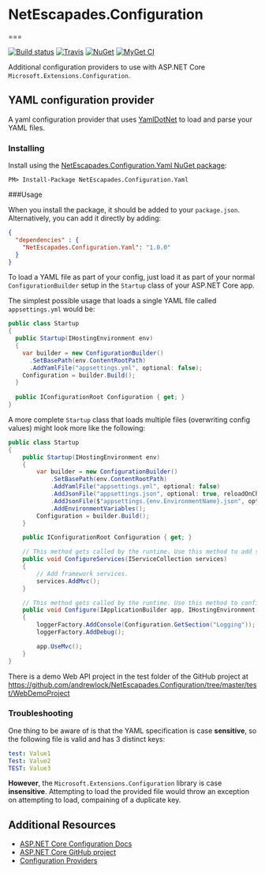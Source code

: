 # NetEscapades.Configuration
===

[![Build status](https://ci.appveyor.com/api/projects/status/9klf04bxncm2pgm4?svg=true)](https://ci.appveyor.com/project/andrewlock/netescapades-configuration)
[![Travis](https://img.shields.io/travis/andrewlock/NetEscapades.Configuration.svg?maxAge=3600&label=travis)](https://travis-ci.org/andrewlock/NetEscapades.Configuration)
[![NuGet](https://img.shields.io/nuget/v/NetEscapades.Configuration.Yaml.svg)](https://www.nuget.org/packages/NetEscapades.Configuration.Yaml/)
[![MyGet CI](https://img.shields.io/myget/andrewlock-ci/v/NetEscapades.Configuration.Yaml.svg)](http://myget.org/gallery/andrewlock-ci)

Additional configuration providers to use with ASP.NET Core `Microsoft.Extensions.Configuration`.

## YAML configuration provider 

A yaml configuration provider that uses [YamlDotNet](https://github.com/aaubry/YamlDotNet) to load and parse your YAML files.

### Installing 

Install using the [NetEscapades.Configuration.Yaml NuGet package](https://www.nuget.org/packages/NetEscapades.Configuration.Yaml):

```
PM> Install-Package NetEscapades.Configuration.Yaml
```

###Usage 

When you install the package, it should be added to your `package.json`. Alternatively, you can add it directly by adding:

```json
{
  "dependencies" : {
    "NetEscapades.Configuration.Yaml": "1.0.0"
  }
}
```

To load a YAML file as part of your config, just load it as part of your normal `ConfigurationBuilder` setup in the `Startup` class of your ASP.NET Core app. 

The simplest possible usage that loads a single YAML file called `appsettings.yml` would be:

```csharp
public class Startup
{
  public Startup(IHostingEnvironment env)
  {
    var builder = new ConfigurationBuilder()
      .SetBasePath(env.ContentRootPath)
      .AddYamlFile("appsettings.yml", optional: false);
    Configuration = builder.Build();
  }
  
  public IConfigurationRoot Configuration { get; }
}
```

A more complete `Startup` class that loads multiple files (overwriting config values) might look more like the following: 

```csharp
public class Startup
{
    public Startup(IHostingEnvironment env)
    {
        var builder = new ConfigurationBuilder()
            .SetBasePath(env.ContentRootPath)
            .AddYamlFile("appsettings.yml", optional: false)
            .AddJsonFile("appsettings.json", optional: true, reloadOnChange: true)
            .AddJsonFile($"appsettings.{env.EnvironmentName}.json", optional: true)
            .AddEnvironmentVariables();
        Configuration = builder.Build();
    }

    public IConfigurationRoot Configuration { get; }

    // This method gets called by the runtime. Use this method to add services to the container.
    public void ConfigureServices(IServiceCollection services)
    {
        // Add framework services.
        services.AddMvc();
    }

    // This method gets called by the runtime. Use this method to configure the HTTP request pipeline.
    public void Configure(IApplicationBuilder app, IHostingEnvironment env, ILoggerFactory loggerFactory)
    {
        loggerFactory.AddConsole(Configuration.GetSection("Logging"));
        loggerFactory.AddDebug();

        app.UseMvc();
    }
}
```

There is a demo Web API project in the test folder of the GitHub project at https://github.com/andrewlock/NetEscapades.Configuration/tree/master/test/WebDemoProject

### Troubleshooting

One thing to be aware of is that the YAML specification is case **sensitive**, so the following file is valid and has 3 distinct keys:

```yaml
test: Value1
Test: Value2
TEST: Value3
```

**However**, the `Microsoft.Extensions.Configuration` library is case **insensitive**. Attempting to load the provided file would throw an exception on attempting to load, compaining of a duplicate key.

## Additional Resources

* [ASP.NET Core Configuration Docs](https://docs.asp.net/en/latest/fundamentals/configuration.html)
* [ASP.NET Core GitHub project](https://github.com/aspnet/Configuration/md)
* [Configuration Providers](http://bleedingnedge.azurewebsites.net/2015/10/15/configuration-providers/)


